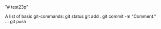 "# test23p" 

A list of basic git-commands:
git status
git add .
git commit -m "Comment."
...
git push
